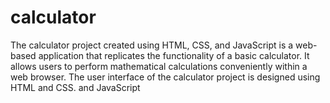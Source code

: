 # calculator
 The calculator project created using HTML, CSS, and JavaScript is a web-based application that replicates the functionality of a basic calculator. It allows users to perform mathematical calculations conveniently within a web browser.  The user interface of the calculator project is designed using HTML and CSS. and JavaScript
